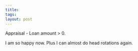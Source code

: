 ```yaml
---
title: 
tags: 
layout: post
---
```

Appraisal - Loan amount > 0.



I am so happy now.  Plus I can almost do head rotations again.
